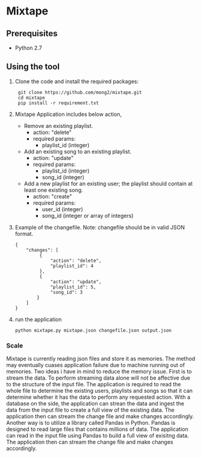 # Mixtape

## Prerequisites

* Python 2.7

## Using the tool
1. Clone the code and install the required packages:

        git clone https://github.com/mong2/mixtape.git
        cd mixtape
        pip install -r requirement.txt 
2. Mixtape Application includes below action, 
   *  Remove an existing playlist.
        * action: "delete"
        * required params: 
            * playlist_id (integer)
   * Add an existing song to an existing playlist.
        * action: "update"
        * required params: 
            * playlist_id (integer)
            * song_id (integer)
   * Add a new playlist for an existing user; the playlist should contain at least one existing song.
        * action: "create"
        * required params:
            * user_id (integer)
            * song_id (integer or array of integers)
2. Example of the changefile. Note: changefile should be in valid JSON format. 
   ```
   {
       "changes": [
            {
                "action": "delete",
                "playlist_id": 4
            },
            {
                "action": "update",
                "playlist_id": 5,
                "song_id": 3
           }
       ]
   }
   ```
3. run the application 
    ```
    python mixtape.py mixtape.json changefile.json output.json
    ```

### Scale
Mixtape is currently reading json files and store it as memories. The method may eventually cuases application failure due to machine running out of memories. Two ideas i have in mind to reduce the memory issue. First is to stream the data. To perform streaming data alone will not be affective due to the structure of the input file. The application is required to read the whole file to determine the existing users, playlists and songs so that it can determine whether it has the data to perform any requested action. With a database on the side, the application can strean the data and ingest the data from the input file to create a full view of the existing data. The application then can stream the change file and make changes accordingly. Another way is to utilize a library called Pandas in Python. Pandas is designed to read large files that contains millions of data. The application can read in the input file using Pandas to build a full view of exisitng data. The application then can stream the change file and make changes accordingly. 
